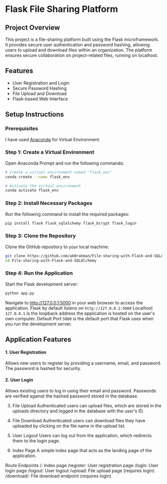 # Flask File Sharing Platform

## Project Overview

This project is a file-sharing platform built using the Flask microframework. It provides secure user authentication and password hashing, allowing users to upload and download files within an organization. The platform ensures secure collaboration on project-related files, running on localhost.

## Features

- User Registration and Login
- Secure Password Hashing
- File Upload and Download
- Flask-based Web Interface

## Setup Instructions

### Prerequisites

I have used [Anaconda](https://www.anaconda.com/products/distribution) for Virtual Environment.

### Step 1: Create a Virtual Environment

Open Anaconda Prompt and run the following commands:

```bash
# Create a virtual environment named 'flask_env'
conda create --name flask_env 

# Activate the virtual environment
conda activate flask_env
```
### Step 2: Install Necessary Packages

Run the following command to install the required packages:

```bash
pip install flask flask_sqlalchemy flask_bcrypt flask_login
```
### Step 3: Clone the Repository

Clone the GitHub repository to your local machine:
```bash
git clone https://github.com/ab0rahman/File-sharing-with-Flask-and-SQLAlchemy
cd File-sharing-with-Flask-and-SQLAlchemy
```
### Step 4: Run the Application

Start the Flask development server:

```bash
python app.py
```
Navigate to http://127.0.0.1:5000 in your web browser to access the application.
Flask by default listens on `http://127.0.0.1:5000`
Localhost `127.0.0.1` is the loopback address the application is hosted on the user's own computer.
Default Port `5000` is the default port that Flask uses when you run the development server.


## Application Features
#### 1. User Registration
Allows new users to register by providing a username, email, and password. The password is hashed for security.

#### 2. User Login
Allows existing users to log in using their email and password. Passwords are verified against the hashed password stored in the database.

3. File Upload
Authenticated users can upload files, which are stored in the uploads directory and logged in the database with the user's ID.

4. File Download
Authenticated users can download files they have uploaded by clicking on the file name in the upload list.

5. User Logout
Users can log out from the application, which redirects them to the login page.

6. Index Page
A simple index page that acts as the landing page of the application.

Route Endpoints
/: Index page
/register: User registration page
/login: User login page
/logout: User logout
/upload: File upload page (requires login)
/download/<filename>: File download endpoint (requires login)
